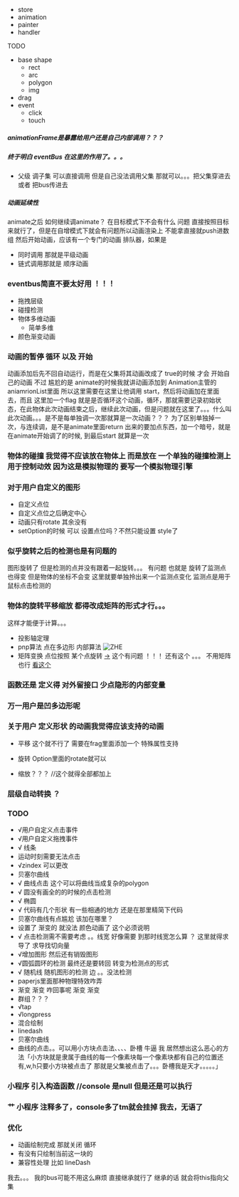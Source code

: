 - store
- animation
- painter
- handler



TODO 
- base shape
    - rect
    - arc
    - polygon
    - img
- drag
- event 
  - click 
  - touch




##### animationFrame是暴露给用户还是自己内部调用？？？

##### 终于明白 eventBus 在这里的作用了。。。 
- 父级 调子集 可以直接调用 但是自己没法调用父集 那就可以。。。把父集穿进去  或者 把bus传进去


##### 动画延续性
animate之后 如何继续调animate？ 在目标模式下不会有什么 问题 直接按照目标来就行了，但是在自增模式下就会有问题所以动画渲染上 不能拿直接就push进数组 然后开始动画，应该有一个专门的动画
排队器，如果是
  - 同时调用 那就是平级动画
  - 链式调用那就是 顺序动画

### eventbus简直不要太好用 ！！！


- 拖拽层级
- 碰撞检测
- 物体多维动画
  - 简单多维
- 颜色渐变动画


### 动画的暂停 循环 以及 开始

动画添加后先不回自动运行，而是在父集将其动画改成了 true的时候 才会 开始自己的动画
不过 尴尬的是 animate的时候我就讲动画添加到 Animation主管的aniamrionList里面
所以这里需要在这里让他调用 start，然后将动画加在里面去，而且 这里加一个flag 就是是否循环这个动画，循环，那就需要记录初始状态，在此物体此次动画结束之后，继续此次动画，但是问题就在这里了。。。什么叫此次动画。。。是不是每单独调一次那就算是一次动画？？？
为了区别单独掉一次，与连续调，是不是animate里面return 出来的要加点东西，加一个暗号，就是在animate开始调了的时候, 到最后start 就算是一次

### 物体的碰撞 我觉得不应该放在物体上 而是放在 一个单独的碰撞检测上 用于控制动效 因为这是模拟物理的 要写一个模拟物理引擎 

### 对于用户自定义的图形 
- 自定义点位 
- 自定义点位之后确定中心
- 动画只有rotate 其余没有
- setOption的时候 可以 设置点位吗？不然只能设置 style了


### 似乎旋转之后的检测也是有问题的
图形旋转了 但是检测的点并没有跟着一起旋转。。。 有问题 
也就是 旋转了监测点也得变 但是物体的坐标不会变 这里就要单独拎出来一个监测点变化 监测点是用于鼠标点击检测的 

### 物体的旋转平移缩放 都得改成矩阵的形式才行。。。
这样才能便于计算。。。


- 投影轴定理
- pnp算法 点在多边形 内部算法 ![ZHE](http://blog.csdn.net/hjh2005/article/details/9246967)
- 矩阵变换
  点位按照 某个点旋转 [->](http://blog.csdn.net/csxiaoshui/article/details/65446125) 这个有问题 ！！！
   还有这个 。。。 不用矩阵也行 [](https://stackoverflow.com/questions/2259476/rotating-a-point-about-another-point-2d)
   [看这个](https://math.stackexchange.com/questions/2093314/rotation-matrix-and-of-rotation-around-a-point)


### 函数还是 定义得 对外留接口 少点隐形的内部变量


### 万一用户是凹多边形呢 

### 关于用户 定义形状  的动画我觉得应该支持的动画
- 平移 这个就不行了 需要在frag里面添加一个 特殊属性支持
- 旋转 Option里面的rotate就可以

- 缩放？？？ //这个就得全部都加上 


### 层级自动转换 ？


### TODO 
- √用户自定义点击事件
- √用户自定义拖拽事件
- √ 线条
- 运动时刻需要无法点击
- √zindex 可以更改
- 贝塞尔曲线
- √ 曲线点击 这个可以将曲线当成复杂的polygon
- √ 圆没有画全的的时候的点击检测 
- √ 椭圆
- √ 代码有几个形状 有一些相通的地方 还是在那里精简下代码
- 贝塞尔曲线有点尴尬 该加在哪里？
- 设置了 渐变的 就没法 颜色动画了 这个必须说明
- √ 点击检测需不需要考虑 。。线宽 好像需要 到那时线宽怎么算 ？ 这里就得求导了 求导找切向量
- √增加图形 然后还有销毁图形
- √圆弧圆环的检测 最终还是要转回 转变为检测点的形式
- √ 随机线 随机图形的检测 边 。。没法检测
- paperjs里面那种物理特效咋弄
- 渐变 渐变 咋回事呢 渐变 渐变 
- 群组？？？
- √tap
- √longpress
-  混合绘制
-  linedash
-  贝塞尔曲线
-  曲线的点击。。可以用小方块点击法、、、、卧槽 牛逼 我 居然想出这么恶心的方法「小方块就是隶属于曲线的每一个像素块每一个像素块都有自己的位置还有,w,h只要小方块被点击了 那就是父集被点击了。。。卧槽我是天才。。。。。」
### 小程序 引入构造函数  //console 是null 但是还是可以执行

### 艹 小程序 注释多了，console多了tm就会挂掉 我去，无语了



### 优化
- 动画绘制完成 那就关闭 循环
- 有没有只绘制当前这一块的
- 兼容性处理 比如 lineDash


我去。。。 我的bus可能不用这么麻烦 直接继承就行了 
继承的话 就会将this指向父集
